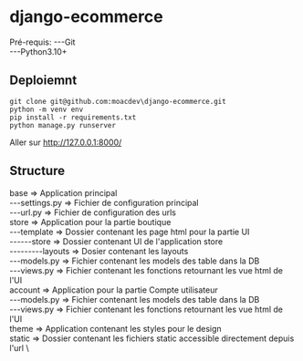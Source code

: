 # django-ecommerce

Pré-requis:
---Git\
---Python3.10+
## Deploiemnt
    git clone git@github.com:moacdev\django-ecommerce.git
    python -m venv env
    pip install -r requirements.txt
    python manage.py runserver
Aller sur http://127.0.0.1:8000/
## Structure
base => Application principal \
---settings.py => Fichier de configuration principal \
---url.py => Fichier de configuration des urls \
store => Application pour la partie boutique \
---template => Dossier contenant les page html pour la partie UI \
------store => Dossier contenant UI de l'application store  \
---------layouts => Dosier contenant les layouts \
---models.py => Fichier contenant les models des table dans la DB \
---views.py => Fichier contenant les fonctions retournant les vue html de l'UI \
account => Application pour la partie Compte utilisateur \
---models.py => Fichier contenant les models des table dans la DB \
---views.py => Fichier contenant les fonctions retournant les vue html de l'UI \
theme => Application contenant les styles pour le design \
static => Dossier contenant les fichiers static accessible directement depuis l'url \




